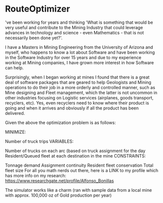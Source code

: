 # RouteOptimizer
've been working for years and thinking 'What is something that would be very useful and contribute to the Mining Industry that could leverage advances in technology and science - even Mathematics - that is not necessarily been done yet?'.

I have a Masters in Mining Engineering from the University of Arizona and myself, who happens to know a lot about Software and have been working in the Software Industry for over 15 years and due to my experience working at Mining companies, I have grown more interest in how Software can help.

Surprisingly, when I began working at mines I found that there is a great deal of software packages that are geared to help Geologists and Mining operations to do their job in a more orderly and controlled manner, such as Mine designing and Fleet management, which the latter is not uncommon in other industries focusing on Logistic services (airplanes, goods transport, recyclers, etc). Yes, even recyclers need to know where their product is going and when it arrives and obviously if all the product has been delivered.

Given the above the optimization problem is as follows:

MINIMIZE:

Number of truck trips
VARIABLES:

Number of trucks on each arc (based on truck assignment for the day
Resident/Queued fleet at each destination in the mine
CONSTRAINTS:

Tonnage demand
Assignment continuity
Resident fleet conservation
Total fleet size
For all you math nerds out there, here is a LINK to my profile which has more info on my research: https://www.researchgate.net/profile/Alfonso_Bonillas

The simulator works like a charm (ran with sample data from a local mine with approx. 100,000 oz of Gold production per year)
